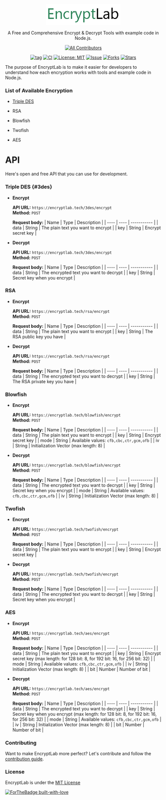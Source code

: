 <p align="center">
    <img src="encryptlab.png"></img>
</p>

<p align="center">
    A Free and Comprehensive Encrypt & Decrypt Tools with example code in Node.js.
</p>

<div align="center">

<!-- ALL-CONTRIBUTORS-BADGE:START - Do not remove or modify this section -->
[![All Contributors](https://img.shields.io/badge/all_contributors-1-orange.svg?style=flat-square)](#contributors-)
<!-- ALL-CONTRIBUTORS-BADGE:END -->

[![tag](https://img.shields.io/github/tag/fauzan121002/encryptlab.svg)](https://github.com/fauzan121002/encryptlab) [![CI](https://github.com/fauzan121002/encryptlab/workflows/Node.js%20CI/badge.svg)](https://github.com/fauzan121002/encryptlab/actions) [![License: MIT](https://img.shields.io/badge/License-MIT-blue.svg)](https://github.com/fauzan121002/encryptlab/blob/master/LICENSE) [![Issue](https://img.shields.io/github/issues/fauzan121002/encryptlab)](https://img.shields.io/github/issues/fauzan121002/encryptlab) [![Forks](https://img.shields.io/github/forks/fauzan121002/encryptlab)](https://img.shields.io/github/forks/fauzan121002/encryptlab) [![Stars](https://img.shields.io/github/stars/fauzan121002/encryptlab)](https://img.shields.io/github/stars/fauzan121002/encryptlab)

</div>

The purpose of EncryptLab is to make it easier for developers to understand how each encryption works with tools and example code in Node.js.

### List of Available Encryption

* [Triple DES](#tripledes)

* RSA

* Blowfish

* Twofish

* AES

# API 
Here's open and free API that you can use for development.

### Triple DES {#3des}
- **Encrypt**
    
    **API URL:** `https://encryptlab.tech/3des/encrypt`  
    **Method:**  `POST`   
    
    **Request body:**
    | Name | Type | Description | 
    | ---- | ---- | ----------- |
    | data | String | The plain text you want to encrypt |
    | key | String | Encrypt secret key |
- **Decrypt**  

    **API URL:** `https://encryptlab.tech/3des/encrypt`    
    **Method:**  `POST`     
    
    **Request body:**
    | Name | Type | Description | 
    | ---- | ---- | ----------- |
    | data | String | The encrypted text you want to decrypt |
    | key | String | Secret key when you encrypt |
    
    
### RSA
- **Encrypt**
    
    **API URL:** `https://encryptlab.tech/rsa/encrypt`  
    **Method:**  `POST`   
    
    **Request body:**
    | Name | Type | Description | 
    | ---- | ---- | ----------- |
    | data | String | The plain text you want to encrypt |
    | key | String | The RSA public key you have |
- **Decrypt**  

    **API URL:** `https://encryptlab.tech/rsa/encrypt`    
    **Method:**  `POST`     
    
    **Request body:**
    | Name | Type | Description | 
    | ---- | ---- | ----------- |
    | data | String | The encrypted text you want to decrypt |
    | key | String | The RSA private key you have |
    
### Blowfish
- **Encrypt**
    
    **API URL:** `https://encryptlab.tech/blowfish/encrypt`  
    **Method:**  `POST`   
    
    **Request body:**
    | Name | Type | Description | 
    | ---- | ---- | ----------- |
    | data | String | The plain text you want to encrypt |
    | key | String | Encrypt secret key |
    | mode | String | Available values: `cfb,cbc,ctr,gcm,ofb` |
    | iv   | String |  Initialization Vector (max length: 8) |
- **Decrypt**  

    **API URL:** `https://encryptlab.tech/blowfish/encrypt`    
    **Method:**  `POST`     
    
    **Request body:**
    | Name | Type | Description | 
    | ---- | ---- | ----------- |
    | data | String | The encrypted text you want to decrypt |
    | key | String | Secret key when you encrypt |
    | mode | String | Available values: `cfb,cbc,ctr,gcm,ofb` |
    | iv   | String |  Initialization Vector (max length: 8) |
    
### Twofish
- **Encrypt**
    
    **API URL:** `https://encryptlab.tech/twofish/encrypt`  
    **Method:**  `POST`   
    
    **Request body:**
    | Name | Type | Description | 
    | ---- | ---- | ----------- |
    | data | String | The plain text you want to encrypt |
    | key | String | Encrypt secret key |
- **Decrypt**  

    **API URL:** `https://encryptlab.tech/twofish/encrypt`    
    **Method:**  `POST`     
    
    **Request body:**
    | Name | Type | Description | 
    | ---- | ---- | ----------- |
    | data | String | The encrypted text you want to decrypt |
    | key | String | Secret key when you encrypt |
    
### AES
- **Encrypt**
    
    **API URL:** `https://encryptlab.tech/aes/encrypt`  
    **Method:**  `POST`   
    
    **Request body:**
    | Name | Type | Description | 
    | ---- | ---- | ----------- |
    | data | String | The plain text you want to encrypt |
    | key | String | Encrypt secret key (max length: for 128 bit: 8, for 192 bit: 16, for 256 bit: 32) |
    | mode | String | Available values: `cfb,cbc,ctr,gcm,ofb` |
    | iv   | String |  Initialization Vector (max length: 8)  |
    | bit | Number | Number of bit | 
- **Decrypt**  

    **API URL:** `https://encryptlab.tech/aes/encrypt`    
    **Method:**  `POST`     
    
    **Request body:**
    | Name | Type | Description | 
    | ---- | ---- | ----------- |
    | data | String | The encrypted text you want to decrypt |
    | key | String | Secret key when you encrypt (max length: for 128 bit: 8, for 192 bit: 16, for 256 bit: 32) |
    | mode | String | Available values: `cfb,cbc,ctr,gcm,ofb` |
    | iv   | String |  Initialization Vector (max length: 8) |
    | bit | Number | Number of bit |
    
### Contributing

Want to make EncryptLab more perfect? Let's contribute and follow the [contribution guide](.github/CONTRIBUTING.md).

### License

EncryptLab is under the [MIT License](LICENSE.md)

[![ForTheBadge built-with-love](http://ForTheBadge.com/images/badges/built-with-love.svg)](https://gitHub.com/fauzan121002/)
